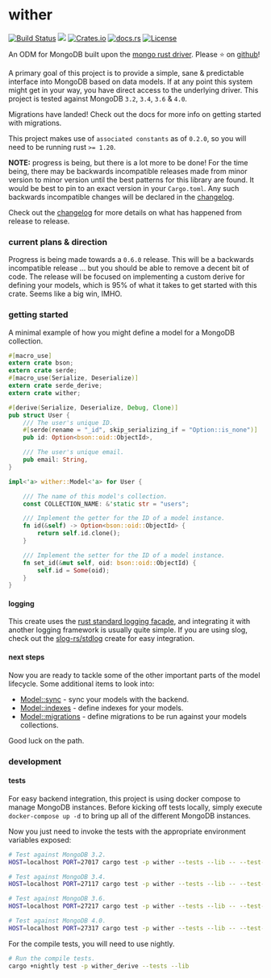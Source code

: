 wither
======
[![Build Status](https://travis-ci.org/thedodd/wither.svg?branch=master)](https://travis-ci.org/thedodd/wither)
[![](https://img.shields.io/badge/tested%20on-mongodb%203.2%2B-brightgreen.svg)](#)
[![Crates.io](https://img.shields.io/crates/v/wither.svg)](https://crates.io/crates/wither)
[![docs.rs](https://docs.rs/wither/badge.svg)](https://docs.rs/wither)
[![License](https://img.shields.io/badge/license-Apache%202.0-blue.svg)](LICENSE)

An ODM for MongoDB built upon the [mongo rust driver](https://github.com/mongodb-labs/mongo-rust-driver-prototype). Please ⭐ on [github](https://github.com/thedodd/wither)!

A primary goal of this project is to provide a simple, sane & predictable interface into MongoDB based on data models. If at any point this system might get in your way, you have direct access to the underlying driver. This project is tested against MongoDB `3.2`, `3.4`, `3.6` & `4.0`.

Migrations have landed! Check out the docs for more info on getting started with migrations.

This project makes use of `associated constants` as of `0.2.0`, so you will need to be running rust `>= 1.20`.

**NOTE:** progress is being, but there is a lot more to be done! For the time being, there may be backwards incompatible releases made from minor version to minor version until the best patterns for this library are found. It would be best to pin to an exact version in your `Cargo.toml`. Any such backwards incompatible changes will be declared in the [changelog](https://github.com/thedodd/wither/master/wither/CHANGELOG.md).

Check out the [changelog](https://github.com/thedodd/wither/master/wither/CHANGELOG.md) for more details on what has happened from release to release.

### current plans & direction
Progress is being made towards a `0.6.0` release. This will be a backwards incompatible release ... but you should be able to remove a decent bit of code. The release will be focused on implementing a custom derive for defining your models, which is 95% of what it takes to get started with this crate. Seems like a big win, IMHO.

### getting started
A minimal example of how you might define a model for a MongoDB collection.

```rust
#[macro_use]
extern crate bson;
extern crate serde;
#[macro_use(Serialize, Deserialize)]
extern crate serde_derive;
extern crate wither;

#[derive(Serialize, Deserialize, Debug, Clone)]
pub struct User {
    /// The user's unique ID.
    #[serde(rename = "_id", skip_serializing_if = "Option::is_none")]
    pub id: Option<bson::oid::ObjectId>,

    /// The user's unique email.
    pub email: String,
}

impl<'a> wither::Model<'a> for User {

    /// The name of this model's collection.
    const COLLECTION_NAME: &'static str = "users";

    /// Implement the getter for the ID of a model instance.
    fn id(&self) -> Option<bson::oid::ObjectId> {
        return self.id.clone();
    }

    /// Implement the setter for the ID of a model instance.
    fn set_id(&mut self, oid: bson::oid::ObjectId) {
        self.id = Some(oid);
    }
}
```

#### logging
This create uses the [rust standard logging facade](https://docs.rs/log/), and integrating it with another logging framework is usually quite simple. If you are using slog, check out the [slog-rs/stdlog](https://docs.rs/slog-stdlog/) create for easy integration.

#### next steps
Now you are ready to tackle some of the other important parts of the model lifecycle. Some additional items to look into:

- [Model::sync](https://docs.rs/wither/0.5.2/wither/model/index.html#sync) - sync your models with the backend.
- [Model::indexes](https://docs.rs/wither/0.5.2/wither/model/index.html#indexes) - define indexes for your models.
- [Model::migrations](https://docs.rs/wither/0.5.2/wither/model/index.html#migrations) - define migrations to be run against your models collections.

Good luck on the path.

### development
#### tests
For easy backend integration, this project is using docker compose to manage MongoDB instances. Before kicking off tests locally, simply execute `docker-compose up -d` to bring up all of the different MongoDB instances.

Now you just need to invoke the tests with the appropriate environment variables exposed:

```bash
# Test against MongoDB 3.2.
HOST=localhost PORT=27017 cargo test -p wither --tests --lib -- --test-threads=1

# Test against MongoDB 3.4.
HOST=localhost PORT=27117 cargo test -p wither --tests --lib -- --test-threads=1

# Test against MongoDB 3.6.
HOST=localhost PORT=27217 cargo test -p wither --tests --lib -- --test-threads=1

# Test against MongoDB 4.0.
HOST=localhost PORT=27317 cargo test -p wither --tests --lib -- --test-threads=1
```

For the compile tests, you will need to use nightly.

```bash
# Run the compile tests.
cargo +nightly test -p wither_derive --tests --lib
```
